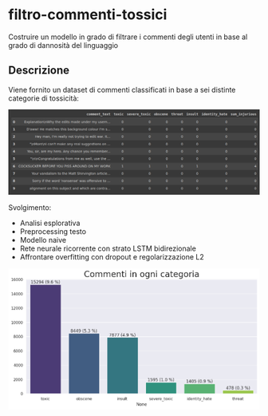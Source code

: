# filtro-commenti-tossici
Costruire un modello in grado di filtrare i commenti degli utenti in base al grado di dannosità del linguaggio

## Descrizione
Viene fornito un dataset di commenti classificati in base a sei distinte categorie di tossicità:

![Primi 10 commenti](first10.png)

Svolgimento:
* Analisi esplorativa
* Preprocessing testo
* Modello naive
* Rete neurale ricorrente con strato LSTM bidirezionale
* Affrontare overfitting con dropout e regolarizzazione L2

![Categorie di commenti](categorie.png)
